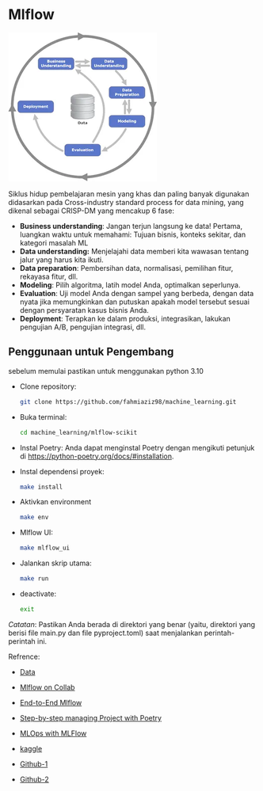 # Mlflow
![Alt text](assets/image.png)



Siklus hidup pembelajaran mesin yang khas dan paling banyak digunakan didasarkan pada Cross-industry standard process for data mining, yang dikenal sebagai CRISP-DM yang mencakup 6 fase:
- **Business understanding**: Jangan terjun langsung ke data! Pertama, luangkan waktu untuk memahami: Tujuan bisnis, konteks sekitar, dan kategori masalah ML
- **Data understanding:** Menjelajahi data memberi kita wawasan tentang jalur yang harus kita ikuti.
- **Data preparation**: Pembersihan data, normalisasi, pemilihan fitur, rekayasa fitur, dll.
- **Modeling**: Pilih algoritma, latih model Anda, optimalkan seperlunya.
- **Evaluation**: Uji model Anda dengan sampel yang berbeda, dengan data nyata jika memungkinkan dan putuskan apakah model tersebut sesuai dengan persyaratan kasus bisnis Anda.
- **Deployment**: Terapkan ke dalam produksi, integrasikan, lakukan pengujian A/B, pengujian integrasi, dll.

## Penggunaan untuk Pengembang
sebelum memulai pastikan untuk menggunakan python 3.10

- Clone repository:
    ```bash
    git clone https://github.com/fahmiaziz98/machine_learning.git
    ```
- Buka terminal:
    ```bash
    cd machine_learning/mlflow-scikit
    ```
- Instal Poetry: Anda dapat menginstal Poetry dengan mengikuti petunjuk di https://python-poetry.org/docs/#installation.

- Instal dependensi proyek: 
    ```bash
    make install
    ```
- Aktivkan environment
    ```bash
    make env
    ```
- Mlflow UI:
    ```bash
    make mlflow_ui
    ```
- Jalankan skrip utama: 
    ```bash
    make run
    ```
- deactivate:
    ```bash
    exit
    ```


*Catatan*: Pastikan Anda berada di direktori yang benar (yaitu, direktori yang berisi file main.py dan file pyproject.toml) saat menjalankan perintah-perintah ini.






Refrence:

- [Data](https://www.kaggle.com/competitions/house-prices-advanced-regression-techniques/data)
- [Mlflow on Collab](https://www.dagshub.com/Dean/mlflow-colab-example#:~:text=MLflow%20%2B%20Colab%20%E2%80%93%20Example%20project,a%20free%20hosted%20MLflow%20remote)
- [End-to-End Mlflow](https://medium.com/@haythemtellili/end-to-end-ml-pipelines-with-mlflow-projects-63a11baa2dd1)
- [Step-by-step managing Project with Poetry](https://realpython.com/dependency-management-python-poetry/)

- [MLOps with MLFlow](https://freedium.cfd/https://towardsdatascience.com/end-to-end-ml-pipelines-with-mlflow-tracking-projects-serving-1b491bcdc25f)
- [kaggle](https://www.kaggle.com/code/serigne/stacked-regressions-top-4-on-leaderboard/notebook)
- [Github-1](https://github.com/Nerdward/Mlops_project/blob/main/orchestration/orchestration.py)
- [Github-2](https://github.com/haythemtellili/Machine-learning-pipeline/blob/master/main.py)